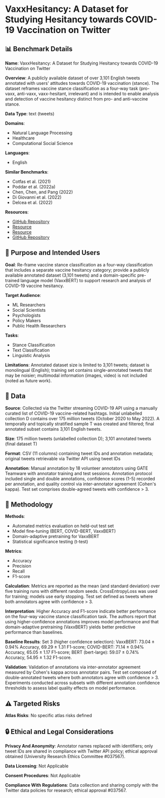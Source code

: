 # VaxxHesitancy: A Dataset for Studying Hesitancy towards COVID-19 Vaccination on Twitter

## 📊 Benchmark Details

**Name**: VaxxHesitancy: A Dataset for Studying Hesitancy towards COVID-19 Vaccination on Twitter

**Overview**: A publicly available dataset of over 3,101 English tweets annotated with users' attitudes towards COVID-19 vaccination (stance). The dataset reframes vaccine stance classification as a four-way task (pro-vaxx, anti-vaxx, vaxx-hesitant, irrelevant) and is intended to enable analysis and detection of vaccine hesitancy distinct from pro- and anti-vaccine stance.

**Data Type**: text (tweets)

**Domains**:
- Natural Language Processing
- Healthcare
- Computational Social Science

**Languages**:
- English

**Similar Benchmarks**:
- Cotfas et al. (2021)
- Poddar et al. (2022a)
- Chen, Chen, and Pang (2022)
- Di Giovanni et al. (2022)
- Delcea et al. (2022)

**Resources**:
- [GitHub Repository](https://github.com/GateNLP/VaxxHesitancy)
- [Resource](https://doi.org/10.5281/zenodo.7601328)
- [Resource](https://huggingface.co/GateNLP/covid-vaccine-twitter-bert)
- [GitHub Repository](https://github.com/GateNLP/gate-teamware)

## 🎯 Purpose and Intended Users

**Goal**: Re-frame vaccine stance classification as a four-way classification that includes a separate vaccine hesitancy category; provide a publicly available annotated dataset (3,101 tweets) and a domain-specific pre-trained language model (VaxxBERT) to support research and analysis of COVID-19 vaccine hesitancy.

**Target Audience**:
- ML Researchers
- Social Scientists
- Psychologists
- Policy Makers
- Public Health Researchers

**Tasks**:
- Stance Classification
- Text Classification
- Linguistic Analysis

**Limitations**: Annotated dataset size is limited to 3,101 tweets; dataset is monolingual (English); training set contains single-annotated tweets that may be noisier; multimodal information (images, video) is not included (noted as future work).

## 💾 Data

**Source**: Collected via the Twitter streaming COVID-19 API using a manually curated list of COVID-19 vaccine-related hashtags. Initial unlabelled collection D contains over 175 million tweets (October 2020 to May 2022). A temporally and topically stratified sample T was created and filtered; final annotated subset contains 3,101 English tweets.

**Size**: 175 million tweets (unlabelled collection D); 3,101 annotated tweets (final dataset T)

**Format**: CSV (11 columns) containing tweet IDs and annotation metadata; original tweets retrievable via Twitter API using tweet IDs

**Annotation**: Manual annotation by 18 volunteer annotators using GATE Teamware with annotator training and test sessions. Annotation protocol included single and double annotations, confidence scores (1-5) recorded per annotation, and quality control via inter-annotator agreement (Cohen's kappa). Test set comprises double-agreed tweets with confidence > 3.

## 🔬 Methodology

**Methods**:
- Automated metrics evaluation on held-out test set
- Model fine-tuning (BERT, COVID-BERT, VaxxBERT)
- Domain-adaptive pretraining for VaxxBERT
- Statistical significance testing (t-test)

**Metrics**:
- Accuracy
- Precision
- Recall
- F1-score

**Calculation**: Metrics are reported as the mean (and standard deviation) over five training runs with different random seeds. CrossEntropyLoss was used for training; models use early stopping. Test set defined as tweets where both annotators agree with confidence > 3.

**Interpretation**: Higher Accuracy and F1-score indicate better performance on the four-way vaccine stance classification task. The authors report that using higher-confidence annotations improves model performance and that domain-adaptive pretraining (VaxxBERT) yields better predictive performance than baselines.

**Baseline Results**: Set 3 (higher confidence selection): VaxxBERT: 73.04 ± 0.94% Accuracy, 69.29 ± 1.31 F1-score; COVID-BERT: 71.14 ± 0.94% Accuracy, 65.05 ± 1.17 F1-score; BERT (bert-large): 59.07 ± 0.74% Accuracy, 54.95 ± 1.32 F1-score.

**Validation**: Validation of annotations via inter-annotator agreement measured by Cohen's kappa across annotator pairs. Test set composed of double-annotated tweets where both annotators agree with confidence > 3. Experiments conducted across subsets with different annotation confidence thresholds to assess label quality effects on model performance.

## ⚠️ Targeted Risks

**Atlas Risks**:
No specific atlas risks defined

## 🔒 Ethical and Legal Considerations

**Privacy And Anonymity**: Annotator names replaced with identifiers; only tweet IDs are shared in compliance with Twitter API policy; ethical approval obtained (University Research Ethics Committee #037567).

**Data Licensing**: Not Applicable

**Consent Procedures**: Not Applicable

**Compliance With Regulations**: Data collection and sharing comply with the Twitter data policies for research; ethical approval #037567.
